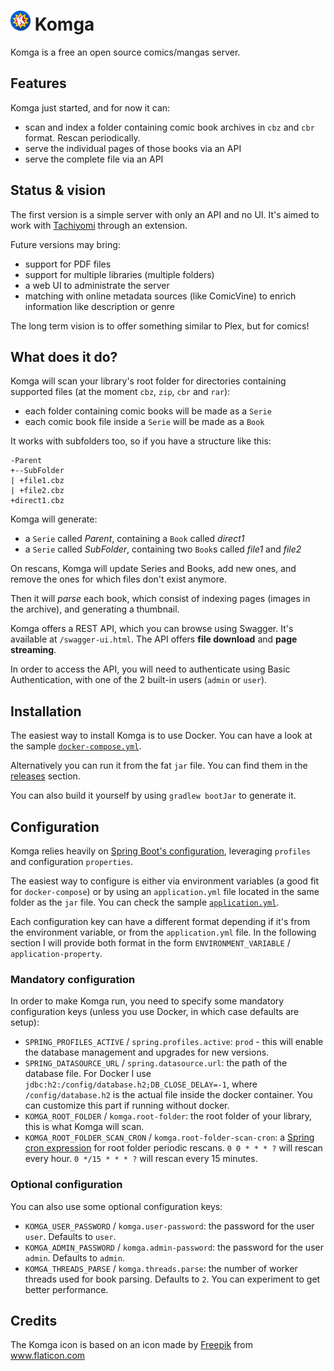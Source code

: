 # ![app icon](./.github/readme-images/app-icon.png) Komga

Komga is a free an open source comics/mangas server.

## Features

Komga just started, and for now it can:

- scan and index a folder containing comic book archives in `cbz` and `cbr` format. Rescan periodically.
- serve the individual pages of those books via an API
- serve the complete file via an API

## Status & vision

The first version is a simple server with only an API and no UI.
It's aimed to work with [Tachiyomi](https://github.com/inorichi/tachiyomi) through an extension.

Future versions may bring:

- support for PDF files
- support for multiple libraries (multiple folders)
- a web UI to administrate the server
- matching with online metadata sources (like ComicVine) to enrich information like description or genre

The long term vision is to offer something similar to Plex, but for comics!

## What does it do?

Komga will scan your library's root folder for directories containing supported files (at the moment `cbz`, `zip`, `cbr` and `rar`):

- each folder containing comic books will be made as a `Serie`
- each comic book file inside a `Serie` will be made as a `Book`

It works with subfolders too, so if you have a structure like this:

```
-Parent
+--SubFolder
| +file1.cbz
| +file2.cbz
+direct1.cbz
```

Komga will generate:

- a `Serie` called _Parent_, containing a `Book` called _direct1_
- a `Serie` called _SubFolder_, containing two `Book`s called _file1_ and _file2_

On rescans, Komga will update Series and Books, add new ones, and remove the ones for which files don't exist anymore.

Then it will _parse_ each book, which consist of indexing pages (images in the archive), and generating a thumbnail.

Komga offers a REST API, which you can browse using Swagger. It's available at `/swagger-ui.html`. The API offers __file download__ and __page streaming__.

In order to access the API, you will need to authenticate using Basic Authentication, with one of the 2 built-in users (`admin` or `user`).

## Installation

The easiest way to install Komga is to use Docker. You can have a look at the sample [`docker-compose.yml`](./doc/docker-compose.yml).

Alternatively you can run it from the fat `jar` file. You can find them in the [releases](./releases) section.

You can also build it yourself by using `gradlew bootJar` to generate it.

## Configuration

Komga relies heavily on [Spring Boot's configuration](https://docs.spring.io/spring-boot/docs/current/reference/html/boot-features-external-config.html), leveraging `profiles` and configuration `properties`.

The easiest way to configure is either via environment variables (a good fit for `docker-compose`) or by using an `application.yml` file located in the same folder as the `jar` file. You can check the sample [`application.yml`](./doc/application.yml).

Each configuration key can have a different format depending if it's from the environment variable, or from the `application.yml` file. In the following section I will provide both format in the form `ENVIRONMENT_VARIABLE` / `application-property`.

### Mandatory configuration

In order to make Komga run, you need to specify some mandatory configuration keys (unless you use Docker, in which case defaults are setup):

- `SPRING_PROFILES_ACTIVE` / `spring.profiles.active`: `prod` - this will enable the database management and upgrades for new versions.
- `SPRING_DATASOURCE_URL` / `spring.datasource.url`: the path of the database file. For Docker I use `jdbc:h2:/config/database.h2;DB_CLOSE_DELAY=-1`, where `/config/database.h2` is the actual file inside the docker container. You can customize this part if running without docker.
- `KOMGA_ROOT_FOLDER` /  `komga.root-folder`: the root folder of your library, this is what Komga will scan.
- `KOMGA_ROOT_FOLDER_SCAN_CRON` / `komga.root-folder-scan-cron`: a [Spring cron expression](https://docs.spring.io/spring/docs/current/javadoc-api/org/springframework/scheduling/support/CronSequenceGenerator.html) for root folder periodic rescans. `0 0 * * * ?` will rescan every hour. `0 */15 * * * ?` will rescan every 15 minutes.

### Optional configuration

You can also use some optional configuration keys:

- `KOMGA_USER_PASSWORD` / `komga.user-password`: the password for the user `user`. Defaults to `user`.
- `KOMGA_ADMIN_PASSWORD` / `komga.admin-password`: the password for the user `admin`. Defaults to `admin`.
- `KOMGA_THREADS_PARSE` / `komga.threads.parse`: the number of worker threads used for book parsing. Defaults to `2`. You can experiment to get better performance.

## Credits

The Komga icon is based on an icon made by [Freepik](https://www.freepik.com/home) from www.flaticon.com
